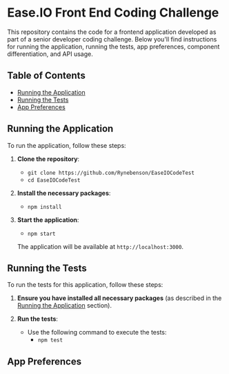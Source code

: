 # Ease.IO Front End Coding Challenge

This repository contains the code for a frontend application developed as part of a senior developer coding challenge. Below you'll find instructions for running the application, running the tests, app preferences, component differentiation, and API usage.

## Table of Contents
- [Running the Application](#running-the-application)
- [Running the Tests](#running-the-tests)
- [App Preferences](#app-preferences)

## Running the Application

To run the application, follow these steps:

1. **Clone the repository**:
   - `git clone https://github.com/Rynebenson/EaseIOCodeTest`
   - `cd EaseIOCodeTest`

2. **Install the necessary packages**:
   - `npm install`

3. **Start the application**:
   - `npm start`

   The application will be available at `http://localhost:3000`.

## Running the Tests

To run the tests for this application, follow these steps:

1. **Ensure you have installed all necessary packages** (as described in the [Running the Application](#running-the-application) section).

2. **Run the tests**:
   - Use the following command to execute the tests:
     - `npm test`

## App Preferences

